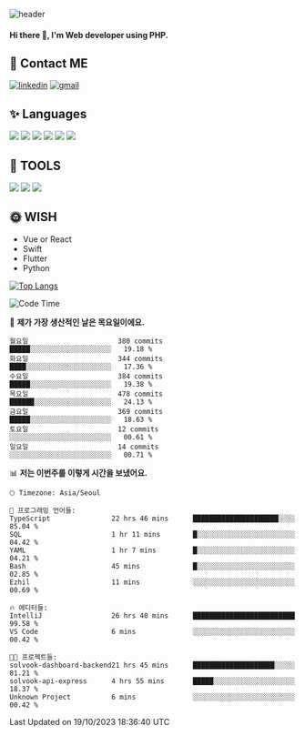 ![header](https://capsule-render.vercel.app/api?type=waving&color=auto&height=300&section=header&text=Elin&fontSize=90&animation=twinkling)

#### Hi there 👋, I'm <b>Web developer</b> using PHP. ####

<!--
- 🔭 I’m currently working on Uniwill
- 🌱 I’m currently learning Vue or React or Python.
-->

<!---#### I am PHP developer --->

## 💌 Contact ME ###
[<img src='https://img.shields.io/badge/-EunjiKo-%230A66C2?style=flat-square&logo=LinkedIn&logoColor=white' alt='linkedin'>](https://www.linkedin.com/in/https://www.linkedin.com/in/eunji-ko-00a907164//)  [<img src='https://img.shields.io/badge/-einee214%40gmail.com-%23EA4335?style=flat-square&logo=Gmail&logoColor=white' alt='gmail'>](einee214@gmail.com)  


## ✨ Languages
<img src='https://img.shields.io/badge/-PHP-%23777BB4?style=for-the-badge&logo=PHP&logoColor=white'> <img src='https://img.shields.io/badge/-Laravel-%23FF2D20?style=for-the-badge&logo=Laravel&logoColor=white'> <img src='https://img.shields.io/badge/Jquery-%230769AD?style=for-the-badge&logo=Jquery&logoColor=white'> <img src='https://img.shields.io/badge/CSS3-%231572B6?style=for-the-badge&logo=CSS3&logoColor=white'> <img src='https://img.shields.io/badge/Bootstrap-%237952B3?style=for-the-badge&logo=Bootstrap&logoColor=white' > <img src='https://img.shields.io/badge/MySQL-%234479A1?style=for-the-badge&logo=MySQL&logoColor=white' >

## 🌷 TOOLS
<img src='https://img.shields.io/badge/PHPSTORM-%23000000?style=for-the-badge&logo=PhpStorm&logoColor=white' > <img src='https://img.shields.io/badge/GitLab-%23FCA121?style=for-the-badge&logo=GitLab&logoColor=white' > <img src='https://img.shields.io/badge/GitHub-%23181717?style=for-the-badge&logo=GitHub&logoColor=white'>


## 🌞 WISH
- Vue or React
- Swift
- Flutter
- Python


[![Top Langs](https://github-readme-stats.vercel.app/api/top-langs/?username=ein214&layout=compact)](https://github.com/anuraghazra/github-readme-stats)

<!--START_SECTION:waka-->
![Code Time](http://img.shields.io/badge/Code%20Time-2%2C986%20hrs%2040%20mins-blue)

📅 **제가 가장 생산적인 날은 목요일이에요.** 

```text
월요일                      380 commits         █████░░░░░░░░░░░░░░░░░░░░   19.18 % 
화요일                      344 commits         ████░░░░░░░░░░░░░░░░░░░░░   17.36 % 
수요일                      384 commits         █████░░░░░░░░░░░░░░░░░░░░   19.38 % 
목요일                      478 commits         ██████░░░░░░░░░░░░░░░░░░░   24.13 % 
금요일                      369 commits         █████░░░░░░░░░░░░░░░░░░░░   18.63 % 
토요일                      12 commits          ░░░░░░░░░░░░░░░░░░░░░░░░░   00.61 % 
일요일                      14 commits          ░░░░░░░░░░░░░░░░░░░░░░░░░   00.71 % 
```


📊 **저는 이번주를 이렇게 시간을 보냈어요.** 

```text
🕑︎ Timezone: Asia/Seoul

💬 프로그래밍 언어들: 
TypeScript               22 hrs 46 mins      █████████████████████░░░░   85.04 % 
SQL                      1 hr 11 mins        █░░░░░░░░░░░░░░░░░░░░░░░░   04.42 % 
YAML                     1 hr 7 mins         █░░░░░░░░░░░░░░░░░░░░░░░░   04.21 % 
Bash                     45 mins             █░░░░░░░░░░░░░░░░░░░░░░░░   02.85 % 
Ezhil                    11 mins             ░░░░░░░░░░░░░░░░░░░░░░░░░   00.69 % 

🔥 에디터들: 
IntelliJ                 26 hrs 40 mins      █████████████████████████   99.58 % 
VS Code                  6 mins              ░░░░░░░░░░░░░░░░░░░░░░░░░   00.42 % 

🐱‍💻 프로젝트들: 
solvook-dashboard-backend21 hrs 45 mins      ████████████████████░░░░░   81.21 % 
solvook-api-express      4 hrs 55 mins       █████░░░░░░░░░░░░░░░░░░░░   18.37 % 
Unknown Project          6 mins              ░░░░░░░░░░░░░░░░░░░░░░░░░   00.42 % 
```


 Last Updated on 19/10/2023 18:36:40 UTC
<!--END_SECTION:waka-->

<!---![GitHub stats](https://github-readme-stats.vercel.app/api?username=ein214&show_icons=true&theme=dracula)  --->



